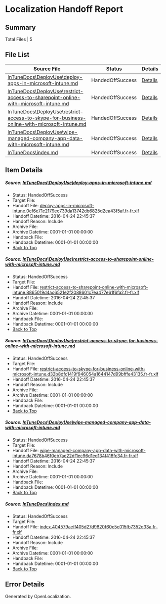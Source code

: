# <a name='report-top'></a> Localization Handoff Report

## Summary
 Total Files | 5

## File List
 Source File | Status | Details 
 ----------- | ------ | ------- 
 [InTuneDocs\DeployUse\deploy-apps-in-microsoft-intune.md](https://github.com/Microsoft/IntuneDocs-pr/blob/d8890fa4ecfb70fb2d7ba3f11077461f84f20903/InTuneDocs/DeployUse/deploy-apps-in-microsoft-intune.md) | HandedOffSuccess | [Details](#fb99df2fbcedeccf04ec50ff7c72bb5daf0e7e6831)
 [InTuneDocs\DeployUse\restrict-access-to-sharepoint-online-with-microsoft-intune.md](https://github.com/Microsoft/IntuneDocs-pr/blob/e75e2e17f2b0738aa135301a84a0cda4a9c0726d/InTuneDocs/DeployUse/restrict-access-to-sharepoint-online-with-microsoft-intune.md) | HandedOffSuccess | [Details](#4dd603b5644cfbe0ef87c7e74a8b07a5493c74b7256)
 [InTuneDocs\DeployUse\restrict-access-to-skype-for-business-online-with-microsoft-intune.md](https://github.com/Microsoft/IntuneDocs-pr/blob/e75e2e17f2b0738aa135301a84a0cda4a9c0726d/InTuneDocs/DeployUse/restrict-access-to-skype-for-business-online-with-microsoft-intune.md) | HandedOffSuccess | [Details](#4b75573c5f6d71a3e0b2e30c67a654704653fe7f257)
 [InTuneDocs\DeployUse\wipe-managed-company-app-data-with-microsoft-intune.md](https://github.com/Microsoft/IntuneDocs-pr/blob/e75e2e17f2b0738aa135301a84a0cda4a9c0726d/InTuneDocs/DeployUse/wipe-managed-company-app-data-with-microsoft-intune.md) | HandedOffSuccess | [Details](#f9ca53fc1c47c59af86fd785947cbc31345ef419293)
 [InTuneDocs\index.md](https://github.com/Microsoft/IntuneDocs-pr/blob/f329e03de39236a70d121c815e21e909c69ae525/InTuneDocs/index.md) | HandedOffSuccess | [Details](#3c46f54955c184071fca80a2a7a866d2c569f2c5653)

## Item Details
##### <a name='fb99df2fbcedeccf04ec50ff7c72bb5daf0e7e6831'></a> Source: [InTuneDocs\DeployUse\deploy-apps-in-microsoft-intune.md](https://github.com/Microsoft/IntuneDocs-pr/blob/d8890fa4ecfb70fb2d7ba3f11077461f84f20903/InTuneDocs/DeployUse/deploy-apps-in-microsoft-intune.md)
* Status: HandedOffSuccess
* Target File: 
* Handoff File: [deploy-apps-in-microsoft-intune.0cf6e71c2179ec739da13742db6825d2ea43f5af.fr-fr.xlf](https://github.com/Microsoft/EM.handoff/blob/fb7ce0421611173cb3bef5fa6194e4120b7e9185/ol-handoff/Microsoft/IntuneDocs-pr.fr-fr/master/deploy-apps-in-microsoft-intune.0cf6e71c2179ec739da13742db6825d2ea43f5af.fr-fr.xlf)
* Handoff Datetime: 2016-04-24 22:45:37
* Handoff Reason: Include
* Archive File: 
* Archive Datetime: 0001-01-01 00:00:00
* Handback File: 
* Handback Datetime: 0001-01-01 00:00:00
* [Back to Top](#report-top)

##### <a name='4dd603b5644cfbe0ef87c7e74a8b07a5493c74b7256'></a> Source: [InTuneDocs\DeployUse\restrict-access-to-sharepoint-online-with-microsoft-intune.md](https://github.com/Microsoft/IntuneDocs-pr/blob/e75e2e17f2b0738aa135301a84a0cda4a9c0726d/InTuneDocs/DeployUse/restrict-access-to-sharepoint-online-with-microsoft-intune.md)
* Status: HandedOffSuccess
* Target File: 
* Handoff File: [restrict-access-to-sharepoint-online-with-microsoft-intune.8865019d4ac6521e2f2088601c7ea477e61f6fa2.fr-fr.xlf](https://github.com/Microsoft/EM.handoff/blob/fb7ce0421611173cb3bef5fa6194e4120b7e9185/ol-handoff/Microsoft/IntuneDocs-pr.fr-fr/master/restrict-access-to-sharepoint-online-with-microsoft-intune.8865019d4ac6521e2f2088601c7ea477e61f6fa2.fr-fr.xlf)
* Handoff Datetime: 2016-04-24 22:45:37
* Handoff Reason: Include
* Archive File: 
* Archive Datetime: 0001-01-01 00:00:00
* Handback File: 
* Handback Datetime: 0001-01-01 00:00:00
* [Back to Top](#report-top)

##### <a name='4b75573c5f6d71a3e0b2e30c67a654704653fe7f257'></a> Source: [InTuneDocs\DeployUse\restrict-access-to-skype-for-business-online-with-microsoft-intune.md](https://github.com/Microsoft/IntuneDocs-pr/blob/e75e2e17f2b0738aa135301a84a0cda4a9c0726d/InTuneDocs/DeployUse/restrict-access-to-skype-for-business-online-with-microsoft-intune.md)
* Status: HandedOffSuccess
* Target File: 
* Handoff File: [restrict-access-to-skype-for-business-online-with-microsoft-intune.d32b8dfc1419f946054a1644147d99bfffe43135.fr-fr.xlf](https://github.com/Microsoft/EM.handoff/blob/fb7ce0421611173cb3bef5fa6194e4120b7e9185/ol-handoff/Microsoft/IntuneDocs-pr.fr-fr/master/restrict-access-to-skype-for-business-online-with-microsoft-intune.d32b8dfc1419f946054a1644147d99bfffe43135.fr-fr.xlf)
* Handoff Datetime: 2016-04-24 22:45:37
* Handoff Reason: Include
* Archive File: 
* Archive Datetime: 0001-01-01 00:00:00
* Handback File: 
* Handback Datetime: 0001-01-01 00:00:00
* [Back to Top](#report-top)

##### <a name='f9ca53fc1c47c59af86fd785947cbc31345ef419293'></a> Source: [InTuneDocs\DeployUse\wipe-managed-company-app-data-with-microsoft-intune.md](https://github.com/Microsoft/IntuneDocs-pr/blob/e75e2e17f2b0738aa135301a84a0cda4a9c0726d/InTuneDocs/DeployUse/wipe-managed-company-app-data-with-microsoft-intune.md)
* Status: HandedOffSuccess
* Target File: 
* Handoff File: [wipe-managed-company-app-data-with-microsoft-intune.da7678b46f0eb7ae22df1ec96d1ed134f418fc34.fr-fr.xlf](https://github.com/Microsoft/EM.handoff/blob/fb7ce0421611173cb3bef5fa6194e4120b7e9185/ol-handoff/Microsoft/IntuneDocs-pr.fr-fr/master/wipe-managed-company-app-data-with-microsoft-intune.da7678b46f0eb7ae22df1ec96d1ed134f418fc34.fr-fr.xlf)
* Handoff Datetime: 2016-04-24 22:45:37
* Handoff Reason: Include
* Archive File: 
* Archive Datetime: 0001-01-01 00:00:00
* Handback File: 
* Handback Datetime: 0001-01-01 00:00:00
* [Back to Top](#report-top)

##### <a name='3c46f54955c184071fca80a2a7a866d2c569f2c5653'></a> Source: [InTuneDocs\index.md](https://github.com/Microsoft/IntuneDocs-pr/blob/f329e03de39236a70d121c815e21e909c69ae525/InTuneDocs/index.md)
* Status: HandedOffSuccess
* Target File: 
* Handoff File: [index.404579aeff405d27d9820f60e5e015fb7352d33a.fr-fr.xlf](https://github.com/Microsoft/EM.handoff/blob/fb7ce0421611173cb3bef5fa6194e4120b7e9185/ol-handoff/Microsoft/IntuneDocs-pr.fr-fr/master/index.404579aeff405d27d9820f60e5e015fb7352d33a.fr-fr.xlf)
* Handoff Datetime: 2016-04-24 22:45:37
* Handoff Reason: Include
* Archive File: 
* Archive Datetime: 0001-01-01 00:00:00
* Handback File: 
* Handback Datetime: 0001-01-01 00:00:00
* [Back to Top](#report-top)


## Error Details

Generated by OpenLocalization.
